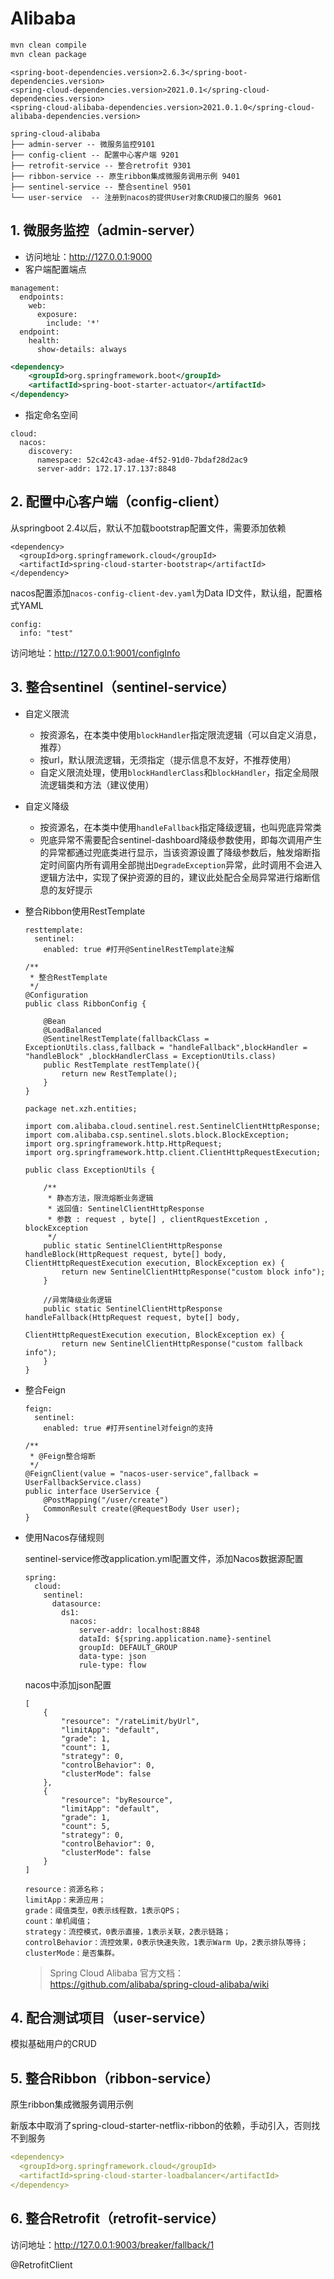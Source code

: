 # Alibaba 

```bash
mvn clean compile
mvn clean package
```

```
<spring-boot-dependencies.version>2.6.3</spring-boot-dependencies.version>
<spring-cloud-dependencies.version>2021.0.1</spring-cloud-dependencies.version>
<spring-cloud-alibaba-dependencies.version>2021.0.1.0</spring-cloud-alibaba-dependencies.version>
```

```
spring-cloud-alibaba
├── admin-server -- 微服务监控9101
├── config-client -- 配置中心客户端 9201
├── retrofit-service -- 整合retrofit 9301
├── ribbon-service -- 原生ribbon集成微服务调用示例 9401
├── sentinel-service -- 整合sentinel 9501
└── user-service  -- 注册到nacos的提供User对象CRUD接口的服务 9601
```

## 1. 微服务监控（admin-server）

- 访问地址：http://127.0.0.1:9000
- 客户端配置端点

```
management:
  endpoints:
    web:
      exposure:
        include: '*'
  endpoint:
    health:
      show-details: always
```

```xml
<dependency>
	<groupId>org.springframework.boot</groupId>
	<artifactId>spring-boot-starter-actuator</artifactId>
</dependency>
```

- 指定命名空间
```
cloud:
  nacos:
    discovery:
      namespace: 52c42c43-adae-4f52-91d0-7bdaf28d2ac9 
      server-addr: 172.17.17.137:8848
```

## 2. 配置中心客户端（config-client）

从springboot 2.4以后，默认不加载bootstrap配置文件，需要添加依赖

```
<dependency>
  <groupId>org.springframework.cloud</groupId>
  <artifactId>spring-cloud-starter-bootstrap</artifactId>
</dependency>
```

nacos配置添加`nacos-config-client-dev.yaml`为Data ID文件，默认组，配置格式YAML

```
config:
  info: "test"
```


访问地址：http://127.0.0.1:9001/configInfo

## 3. 整合sentinel（sentinel-service）

- 自定义限流
  - 按资源名，在本类中使用`blockHandler`指定限流逻辑（可以自定义消息，推荐）
  - 按url，默认限流逻辑，无须指定（提示信息不友好，不推荐使用）
  - 自定义限流处理，使用`blockHandlerClass`和`blockHandler`，指定全局限流逻辑类和方法（建议使用）
  
- 自定义降级
  - 按资源名，在本类中使用`handleFallback`指定降级逻辑，也叫兜底异常类
  - 兜底异常不需要配合sentinel-dashboard降级参数使用，即每次调用产生的异常都通过兜底类进行显示，当该资源设置了降级参数后，触发熔断指定时间窗内所有调用全部抛出`DegradeException`异常，此时调用不会进入逻辑方法中，实现了保护资源的目的，建议此处配合全局异常进行熔断信息的友好提示
  
- 整合Ribbon使用RestTemplate

  ```
  resttemplate:
    sentinel:
      enabled: true #打开@SentinelRestTemplate注解
  ```
  ```
  /**
   * 整合RestTemplate
   */
  @Configuration
  public class RibbonConfig {
  
      @Bean
      @LoadBalanced
      @SentinelRestTemplate(fallbackClass = ExceptionUtils.class,fallback = "handleFallback",blockHandler = "handleBlock" ,blockHandlerClass = ExceptionUtils.class)
      public RestTemplate restTemplate(){
          return new RestTemplate();
      }
  }
  ```
  ```
  package net.xzh.entities;
   
  import com.alibaba.cloud.sentinel.rest.SentinelClientHttpResponse;
  import com.alibaba.csp.sentinel.slots.block.BlockException;
  import org.springframework.http.HttpRequest;
  import org.springframework.http.client.ClientHttpRequestExecution;
   
  public class ExceptionUtils {
   
      /**
       * 静态方法，限流熔断业务逻辑
       * 返回值: SentinelClientHttpResponse
       * 参数 : request , byte[] , clientRquestExcetion , blockException
       */
      public static SentinelClientHttpResponse handleBlock(HttpRequest request, byte[] body, ClientHttpRequestExecution execution, BlockException ex) {
          return new SentinelClientHttpResponse("custom block info");
      }
   
      //异常降级业务逻辑
      public static SentinelClientHttpResponse handleFallback(HttpRequest request, byte[] body,
                                                              ClientHttpRequestExecution execution, BlockException ex) {
          return new SentinelClientHttpResponse("custom fallback info");
      }
  }
  ```
  
- 整合Feign

  ```
  feign:
    sentinel:
      enabled: true #打开sentinel对feign的支持
  ```
  ```
  /**
   * @Feign整合熔断
   */
  @FeignClient(value = "nacos-user-service",fallback = UserFallbackService.class)
  public interface UserService {
      @PostMapping("/user/create")
      CommonResult create(@RequestBody User user);
  }
  ```
  
- 使用Nacos存储规则

  sentinel-service修改application.yml配置文件，添加Nacos数据源配置

  ```
  spring:
    cloud:
      sentinel:
        datasource:
          ds1:
            nacos:
              server-addr: localhost:8848
              dataId: ${spring.application.name}-sentinel
              groupId: DEFAULT_GROUP
              data-type: json
              rule-type: flow
  ```

  nacos中添加json配置

  ```
  [
      {
          "resource": "/rateLimit/byUrl",
          "limitApp": "default",
          "grade": 1,
          "count": 1,
          "strategy": 0,
          "controlBehavior": 0,
          "clusterMode": false
      },
      {
          "resource": "byResource",
          "limitApp": "default",
          "grade": 1,
          "count": 5,
          "strategy": 0,
          "controlBehavior": 0,
          "clusterMode": false
      }
  ]
  ```

  ```
  resource：资源名称；
  limitApp：来源应用；
  grade：阈值类型，0表示线程数，1表示QPS；
  count：单机阈值；
  strategy：流控模式，0表示直接，1表示关联，2表示链路；
  controlBehavior：流控效果，0表示快速失败，1表示Warm Up，2表示排队等待；
  clusterMode：是否集群。
  ```

  > Spring Cloud Alibaba 官方文档：https://github.com/alibaba/spring-cloud-alibaba/wiki




## 4. 配合测试项目（user-service）

模拟基础用户的CRUD


## 5. 整合Ribbon（ribbon-service）

原生ribbon集成微服务调用示例

新版本中取消了spring-cloud-starter-netflix-ribbon的依赖，手动引入，否则找不到服务

```yml
<dependency>
  <groupId>org.springframework.cloud</groupId>
  <artifactId>spring-cloud-starter-loadbalancer</artifactId>
</dependency>
```


## 6. 整合Retrofit（retrofit-service）

访问地址：http://127.0.0.1:9003/breaker/fallback/1

@RetrofitClient